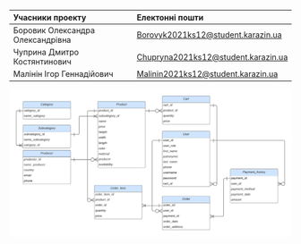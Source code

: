 | Учасники проекту                 | Електонні пошти                     |
|:---------------------------------|:------------------------------------|
| Боровик Олександра Олександрівна | Borovyk2021ks12@student.karazin.ua  |
| Чуприна Дмитро Костянтинович     | Chupryna2021ks12@student.karazin.ua |
| Малінін Ігор Геннадійович        | Malinin2021ks12@student.karazin.ua  |

![ERD](https://github.com/DmytroChup/FurnitureOnlineStore/blob/main/er-diagram.png)
